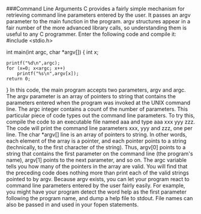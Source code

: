 ###Command Line Arguments
C provides a fairly simple mechanism for retrieving command line parameters entered by the user. It passes an argv parameter to the main function in the program. argv structures appear in a fair number of the more advanced library calls, so understanding them is useful to any C programmer.
Enter the following code and compile it:
#include <stdio.h>

int main(int argc, char *argv[])
{
    int x;

    printf("%d\n",argc);
    for (x=0; x<argc; x++)
        printf("%s\n",argv[x]);
    return 0;
}
In this code, the main program accepts two parameters, argv and argc. The argv parameter is an array of pointers to string that contains the parameters entered when the program was invoked at the UNIX command line. The argc integer contains a count of the number of parameters. This particular piece of code types out the command line parameters. To try this, compile the code to an executable file named aaa and type aaa xxx yyy zzz. The code will print the command line parameters xxx, yyy and zzz, one per line.
The char *argv[] line is an array of pointers to string. In other words, each element of the array is a pointer, and each pointer points to a string (technically, to the first character of the string). Thus, argv[0] points to a string that contains the first parameter on the command line (the program's name), argv[1] points to the next parameter, and so on. The argc variable tells you how many of the pointers in the array are valid. You will find that the preceding code does nothing more than print each of the valid strings pointed to by argv.
Because argv exists, you can let your program react to command line parameters entered by the user fairly easily. For example, you might have your program detect the word help as the first parameter following the program name, and dump a help file to stdout. File names can also be passed in and used in your fopen statements.
